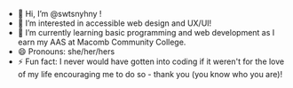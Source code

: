 - 👋 Hi, I’m @swtsnyhny !
- 👀 I’m interested in accessible web design and UX/UI!
- 🌱 I’m currently learning basic programming and web development as I earn my AAS at Macomb Community College.
- 😄 Pronouns: she/her/hers
- ⚡ Fun fact: I never would have gotten into coding if it weren't for the love of my life encouraging me to do so - thank you (you know who you are)!

<!---
swtsnyhny/swtsnyhny is a ✨ special ✨ repository because its `README.md` (this file) appears on your GitHub profile.
You can click the Preview link to take a look at your changes.
--->
